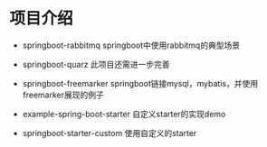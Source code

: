 # 项目介绍

* springboot-rabbitmq
springboot中使用rabbitmq的典型场景

* springboot-quarz
此项目还需进一步完善

* springboot-freemarker
springboot链接mysql，mybatis，并使用freemarker展现的例子

* example-spring-boot-starter
自定义starter的实现demo

* springboot-starter-custom
使用自定义的starter